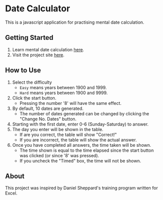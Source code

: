Date Calculator
===============
This is a javascript application for practising mental date calculation.

Getting Started
---------------
1. Learn mental date calculation [here](http://www.kinch2002.com/how-to-calculate-the-day-of-the-week-from-a-date/).
2. Visit the project site [here](http://toastnumber.github.io/date-calculator/).

How to Use
----------
1. Select the difficulty
    - `Easy` means years between 1900 and 1999.
    - `Hard` means years between 1900 and 9999.
2. Click the start button.
    - Pressing the number '8' will have the same effect.
3. By default, 10 dates are generated.
    - The number of dates generated can be changed by clicking the "Change No. Dates" button.
4. Starting with the first date, enter 0-6 (Sunday-Saturday) to answer.
5. The day you enter will be shown in the table.
    - If are you correct, the table will show "Correct!"
    - If you are incorrect, the table will show the actual answer.
6. Once you have completed all answers, the time taken will be shown.
    - The time shown is equal to the time elapsed since the start button was clicked (or since '8' was pressed).
    - If you uncheck the "Timed" box, the time will not be shown.

About
----------
This project was inspired by Daniel Sheppard's training program written for Excel.
